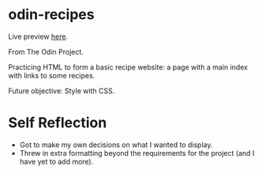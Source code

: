 # odin-recipes
Live preview [here](https://jaerlcruz.github.io/odin-recipes/).

From The Odin Project.

Practicing HTML to form a basic recipe website: a page with a main index with links to some recipes.

Future objective: Style with CSS.

# Self Reflection
* Got to make my own decisions on what I wanted to display.
* Threw in extra formatting beyond the requirements for the project (and I have yet to add more).
